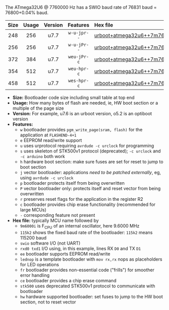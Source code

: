 The ATmega32U6 @ 7760000 Hz has a SWIO baud rate of 76831 baud = 76800+0.04% baud.

|Size|Usage|Version|Features|Hex file|
|:-:|:-:|:-:|:-:|:--|
|248|256|u7.7|`w-u-jpr--`|[urboot+atmega32u6++7m7600i+++76k8_swio_rxb0_txb1_lednop.hex](https://raw.githubusercontent.com/stefanrueger/urboot.hex/main/mcus/atmega32u6/internal_oscillator/fint++7m7600_Hz/br+++76k8_bps/urboot+atmega32u6++7m7600i+++76k8_swio_rxb0_txb1_lednop.hex)|
|256|256|u7.7|`w-u-jPr--`|[urboot+atmega32u6++7m7600i+++76k8_swio_rxb0_txb1.hex](https://raw.githubusercontent.com/stefanrueger/urboot.hex/main/mcus/atmega32u6/internal_oscillator/fint++7m7600_Hz/br+++76k8_bps/urboot+atmega32u6++7m7600i+++76k8_swio_rxb0_txb1.hex)|
|372|384|u7.7|`weu-jPr-c`|[urboot+atmega32u6++7m7600i+++76k8_swio_rxb0_txb1_ee_lednop_fr_ce.hex](https://raw.githubusercontent.com/stefanrueger/urboot.hex/main/mcus/atmega32u6/internal_oscillator/fint++7m7600_Hz/br+++76k8_bps/urboot+atmega32u6++7m7600i+++76k8_swio_rxb0_txb1_ee_lednop_fr_ce.hex)|
|354|512|u7.7|`weu-hpr-c`|[urboot+atmega32u6++7m7600i+++76k8_swio_rxb0_txb1_ee_lednop_fr_ce_hw.hex](https://raw.githubusercontent.com/stefanrueger/urboot.hex/main/mcus/atmega32u6/internal_oscillator/fint++7m7600_Hz/br+++76k8_bps/urboot+atmega32u6++7m7600i+++76k8_swio_rxb0_txb1_ee_lednop_fr_ce_hw.hex)|
|458|512|u7.7|`wes-hpr-c`|[urboot+atmega32u6++7m7600i+++76k8_swio_rxb0_txb1_ee_lednop_fr_ce_stk500_hw.hex](https://raw.githubusercontent.com/stefanrueger/urboot.hex/main/mcus/atmega32u6/internal_oscillator/fint++7m7600_Hz/br+++76k8_bps/urboot+atmega32u6++7m7600i+++76k8_swio_rxb0_txb1_ee_lednop_fr_ce_stk500_hw.hex)|

- **Size:** Bootloader code size including small table at top end
- **Usage:** How many bytes of flash are needed, ie, HW boot section or a multiple of the page size
- **Version:** For example, u7.6 is an urboot version, o5.2 is an optiboot version
- **Features:**
  + `w` bootloader provides `pgm_write_page(sram, flash)` for the application at `FLASHEND-4+1`
  + `e` EEPROM read/write support
  + `u` uses urprotocol requiring `avrdude -c urclock` for programming
  + `s` uses skeleton of STK500v1 protocol (deprecated); `-c urclock` and `-c arduino` both work
  + `h` hardware boot section: make sure fuses are set for reset to jump to boot section
  + `j` vector bootloader: applications *need to be patched externally*, eg, using `avrdude -c urclock`
  + `p` bootloader protects itself from being overwritten
  + `P` vector bootloader only: protects itself and reset vector from being overwritten
  + `r` preserves reset flags for the application in the register R2
  + `c` bootloader provides chip erase functionality (recommended for large MCUs)
  + `-` corresponding feature not present
- **Hex file:** typically MCU name followed by
  + `9m6000i` is F<sub>CPU</sub> of an internal oscillator, here 9.6000 MHz
  + `115k2` shows the fixed baud rate of the bootloader: `115k2` means 115200 baud
  + `swio` software I/O (not UART)
  + `rxd0 txd1` I/O using, in this example, lines RX `D0` and TX `D1`
  + `ee` bootloader supports EEPROM read/write
  + `lednop` is a template bootloader with `mov rx,rx` nops as placeholders for LED operations
  + `fr` bootloader provides non-essential code ("frills") for smoother error handling
  + `ce` bootloader provides a chip erase command
  + `stk500` uses deprecated STK500v1 protocol to communicate with bootloader
  + `hw` hardware supported bootloader: set fuses to jump to the HW boot section, not to reset vector
